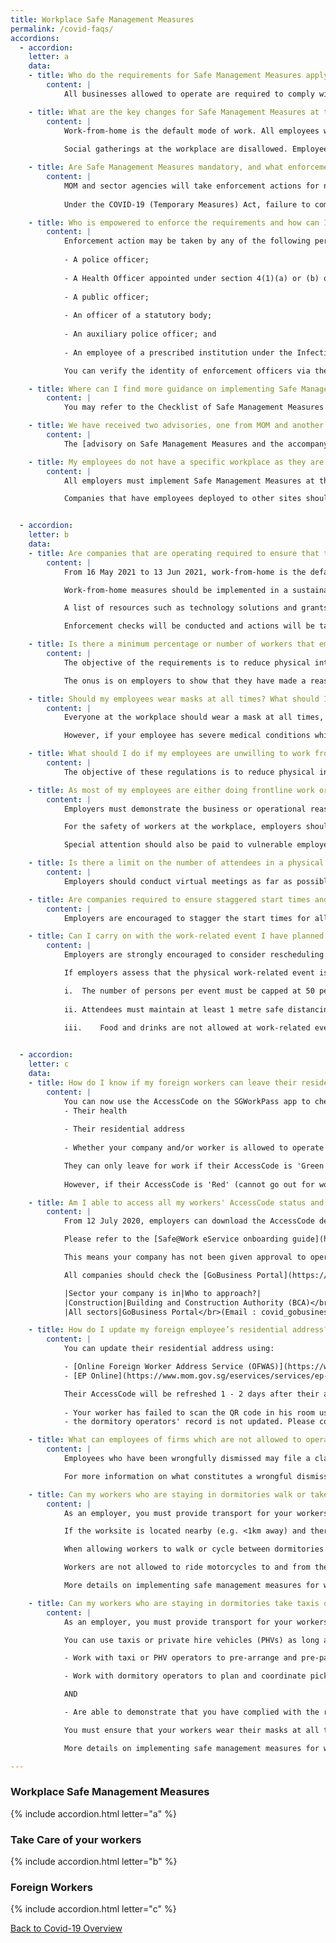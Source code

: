 ```yaml
---
title: Workplace Safe Management Measures
permalink: /covid-faqs/
accordions:
  - accordion:
    letter: a
    data:
    - title: Who do the requirements for Safe Management Measures apply to?
        content: |
            All businesses allowed to operate are required to comply with the Safe Management Measures (SMMs) for workplaces as well as the SMMs for their sector/activity. 

    - title: What are the key changes for Safe Management Measures at the workplace that will take effect from 16 May 2021 to 13 June 2021?
        content: |
            Work-from-home is the default mode of work. All employees whose functions can be performed remotely must work from home. Employers must provide the necessary facilities and direct their employees to work from home wherever possible. Employees who are unable to work from home, for reasons due to the nature of their work (e.g. their work can only be done with equipment that is confined to the workplace) can continue working on-site.
            
            Social gatherings at the workplace are disallowed. Employees should have their meal breaks at the workplace individually.

    - title: Are Safe Management Measures mandatory, and what enforcement actions will MOM take against businesses that do not implement it?
        content: |
            MOM and sector agencies will take enforcement actions for non-compliance of Safe Management Measures. For workplaces that severely lack Safe Management Measures, MOM will direct employers to stop operations at the workplace. Employers will have to take steps to ensure that Safe Management Measures are in place before operations can resume.
            
            Under the COVID-19 (Temporary Measures) Act, failure to comply with Safe Management Measures is punishable with a fine of up to $10,000 or imprisonment of up to 6 months, or both. Repeated non-compliance is punishable with a fine of up to $20,000 or imprisonment of up to 12 months, or both.

    - title: Who is empowered to enforce the requirements and how can I verify the identity of enforcement officers inspecting my workplace?
        content: |
            Enforcement action may be taken by any of the following persons under the COVID-19 (Temporary Measures) Act:
            
            - A police officer;
            
            - A Health Officer appointed under section 4(1)(a) or (b) of the Infectious Diseases Act;
            
            - A public officer;
            
            - An officer of a statutory body;
            
            - An auxiliary police officer; and
            
            - An employee of a prescribed institution under the Infectious Diseases Act.

            You can verify the identity of enforcement officers via their authority cards or their public service identification cards.

    - title: Where can I find more guidance on implementing Safe Management Measures in the workplace?
        content: |
            You may refer to the Checklist of Safe Management Measures at the Workplace for Resumption of Business Activities [here](https://www.mom.gov.sg/-/media/mom/documents/covid-19/annex-b-checklist-of-safe-management-measures.pdf){:target="_blank"}, for an overview of the requirements that must be fulfilled prior to resuming business activities at the workplace. For more information, please refer [here](https://www.mom.gov.sg/covid-19/frequently-asked-questions/safe-management-measures){:target="_blank"}.

    - title: We have received two advisories, one from MOM and another from the sector agency. Which one do we follow?  
        content: |
            The [advisory on Safe Management Measures and the accompanying checklist](https://www.mom.gov.sg/covid-19/requirements-for-safe-management-measures){:target="_blank"} issued by MOM are for workplaces in general. Where there may be sector-specific considerations, companies should also refer to the sector-specific advisories issued. All businesses are required to comply with the Safe Management Measures (SMMs) for workplaces issued by MOM as well as the SMMs for their sector/activity. 

    - title: My employees do not have a specific workplace as they are deployed to client’s site to provide goods and services. How can I implement Safe Management Measures?
        content: |
            All employers must implement Safe Management Measures at their workplaces for all employees and contractors. 

            Companies that have employees deployed to other sites should also ensure that their employees comply with the Safe Management Measures put in place at these sites. In fact, some of the Safe Management Measures can be implemented by employers regardless of where employees are deployed, such as health monitoring.   


  - accordion:
    letter: b
    data:
    - title: Are companies that are operating required to ensure that their employees work from home?
        content: |
            From 16 May 2021 to 13 Jun 2021, work-from-home is the default mode of work and employers must provide the necessary facilities and direct their employees to work from home wherever possible.

            Work-from-home measures should be implemented in a sustainable manner that enables employees to maintain work-life harmony while continuing to meet business needs. The [tripartite advisory on mental well-being at workplaces](https://www.mom.gov.sg/covid-19/tripartite-advisory-on-mental-well-being-at-workplaces){:target="_blank"} sets out practical guidance on measures that employers can adopt to support their employees’ mental well-being. 

            A list of resources such as technology solutions and grants available to assist companies is available [here](https://www.mom.gov.sg/-/media/mom/documents/covid-19/annex-a-resources-to-assist-companies.pdf){:target="_blank"}.

            Enforcement checks will be conducted and actions will be taken against businesses for non-compliance. 

    - title: Is there a minimum percentage or number of workers that employers must place on work-from-home arrangements?
        content: |
            The objective of the requirements is to reduce physical interactions in the workplace in order to minimise spread of COVID-19. Employers should focus on providing the facilities necessary and directing every worker to work from home, as far as reasonably practicable. The proportion of employees that can do so will vary in different workplaces and sectors due to differing operational requirements. 

            The onus is on employers to show that they have made a reasonable effort to facilitate working from home, including reviewing and transforming business processes through technology to support remote working e.g. e-payment, e-invoicing, e-signatures. 

    - title: Should my employees wear masks at all times? What should I do if my employee has a medical condition?
        content: |
            Everyone at the workplace should wear a mask at all times, except when eating, drinking, consuming medication or engaging in strenuous physical exercise. 

            However, if your employee has severe medical conditions which do not make it possible to wear a mask, they can wear a face shield in lieu of a mask. 

    - title: What should I do if my employees are unwilling to work from home because their home is not conducive for work?
        content: |
            The objective of these regulations is to reduce physical interactions in order to prevent spread of COVID-19. Employers can consider different ways to implement working arrangements that comply with the Safe Management Measures for the workplace, while taking business and employee preferences into account.

    - title: As most of my employees are either doing frontline work or fieldwork operations, it is not feasible for me to rearrange the work such that they can work-from-home. Will I be penalised for not providing such work arrangements?
        content: |
            Employers must demonstrate the business or operational reasons why the workers working at the workplace are unable to work-from-home despite review and redesign of work processes. Inspectors will assess the efforts put in by companies to implement work-from-home arrangements based on the practicality of whether the workers can work-from-home given the nature of the job.

            For the safety of workers at the workplace, employers should put in place other Safe Management Measures at the workplace (e.g. ensuring safe distancing, ensuring use of SafeEntry, etc.) to provide a safe working environment and minimize risk of further outbreaks. 

            Special attention should also be paid to vulnerable employees (e.g. persons who are aged 60 and above, and patients who are immunocompromised or have concurrent medical conditions) to enable them to work-from-home. Employers are encouraged to enable these employees to work-from-home, allow them to travel to/from work at off-peak timings, temporarily redeploy them to another role within the company, or take other appropriate measures to reduce their exposure to infection risk.

    - title: Is there a limit on the number of attendees in a physical meeting?
        content: |
            Employers should conduct virtual meetings as far as possible. Where physical meetings are assessed to be necessary, they are subject to a cap of 50 physical attendees and there must be 1m safe distancing between all individuals. Attendees must be masked.

    - title: Are companies required to ensure staggered start times and implement flexible workplace hours for employees at the workplace?
        content: |
            Employers are encouraged to stagger the start times for all employees who are unable to work from home (due to the nature of their work, or their work can only be done with equipment that is confined to the workplace) such that at least half of all employees arrive at the workplace at or after 10am, as far as possible. This would enable more employees to avoid peak-hour travel, especially if employees require the use of public transport. Timings of lunch and other breaks should also be staggered accordingly.

    - title: Can I carry on with the work-related event I have planned between 16 May and 13 June, given the tighter measures that were announced for this period? 
        content: |
            Employers are strongly encouraged to consider rescheduling or convert to virtual those work-related events that are not critical, in view of the recent trends in community transmission of COVID-19. 

            If employers assess that the physical work-related event is critical, they may proceed with strict implementation of SMM.  

            i.	The number of persons per event must be capped at 50 persons to limit the risk of exposure to infection.
            
            ii.	Attendees must maintain at least 1 metre safe distancing between individual attendees, as per the requirement at the workplace.
            
            iii.	Food and drinks are not allowed at work-related events.


  - accordion:
    letter: c
    data:
    - title: How do I know if my foreign workers can leave their residence for work?
        content: |
            You can now use the AccessCode on the SGWorkPass app to check if your foreign employees can leave their residence (dormitory or non-dormitory housing) for work. The status of your employees' AccessCode takes into account 3 broad parameters:
            - Their health
            
            - Their residential address
            
            - Whether your company and/or worker is allowed to operate

            They can only leave for work if their AccessCode is 'Green' (can go out for work).
            
            However, if their AccessCode is 'Red' (cannot go out for work), they are not allowed to leave for work.

    - title: Am I able to access all my workers' AccessCode status and details, instead of checking individually using the SGWorkPass?
        content: |
            From 12 July 2020, employers can download the AccessCode details of their workers from a new [Safe@Work eService](https://www.mom.gov.sg/eservices/services/safe-work){:target="_blank"}. For a start, AccessCode statuses of workers who hold a Work Permit or S Pass will be available. 

            Please refer to the [Safe@Work eService onboarding guide](https://www.mom.gov.sg/-/media/mom/documents/safety-health/user-guides/safe-work/user-guide-safe-work.pdf?la=en&hash=58E40C481AF9D908461569E56A92AD6D){:target="_blank"} for more information.

            This means your company has not been given approval to operate, and/or your workers are not allowed to start work.

            All companies should check the [GoBusiness Portal](https://www.gobusiness.gov.sg/covid/){:target="_blank"} to find out if they are allowed to operate. Please approach your respective lead agencies for assistance:

            |Sector your company is in|Who to approach?|
            |Construction|Building and Construction Authority (BCA)</br>If your worker's AccessCode details show 'No approval to start work', it could be because:</br>•	Your company has not submitted project or workers to BCA for approval</br>•	Your company has obtained BCA's approval, but:</br>•	Your project did not include the worker in the submission for approval</br>•	There is missing/wrong worker's information in the submission (e.g. wrong FIN/UEN or FIN entered is not under the employment of the UEN entered)</br>For the above scenario, please submit/resubmit an application for construction/supply works at BCA's website. Please refer to the links below the application process:</br>[English version](https://file.go.gov.sg/bca-restart-navigator.pdf){:target="_blank"}</br>[Chinese version](https://file.go.gov.sg/bca-restart-navigator-chi.pdf){:target="_blank"}</br>If none of the above reasons apply to you, please contact BCA at bca_safeworkforce@bca.gov.sg for assistance.|
            |All sectors|GoBusiness Portal</br>(Email : covid_gobusiness@mti.gov.sg)|

    - title: How do I update my foreign employee’s residential address?
        content: |
            You can update their residential address using: 

            - [Online Foreign Worker Address Service (OFWAS)](https://www.mom.gov.sg/eservices/services/ofwas){:target="_blank"} for Work Permit holders
            - [EP Online](https://www.mom.gov.sg/eservices/services/ep-online){:target="_blank"} for Employment Pass and S Pass holders 

            Their AccessCode will be refreshed 1 - 2 days after their addresses are updated in OFWAS or EP Online. If their AccessCode is not refreshed, it may mean:
            
            - Your worker has failed to scan the QR code in his room using the FWMOMCare App; or
            - the dormitory operators' record is not updated. Please contact the dormitory operator to rectify this.

    - title: What can employees of firms which are not allowed to operate do, if they are told to leave the company due to refusal to report to work?  
        content: |
            Employees who have been wrongfully dismissed may file a claim against the wrongful dismissal or make a phone advisory appointment with the Tripartite Alliance for Dispute Management (TADM) at [https://www.tal.sg/tadm/eServices](https://www.tal.sg/tadm/eServices){:target="_blank"}. 

            For more information on what constitutes a wrongful dismissal, please refer to the [Tripartite Guidelines on Wrongful Dismissal](https://www.mom.gov.sg/employment-practices/termination-of-employment/unfair-dismissal#what-is-a-wrongful-dismissal){:target="_blank"}. 

    - title: Can my workers who are staying in dormitories walk or take their own personal transport (e.g. bicycle, motorcycles) to and from their worksites?
        content: |
            As an employer, you must provide transport for your workers to and from their worksites.

            If the worksite is located nearby (e.g. <1km away) and there are no community areas en-route, you can allow your worker to walk or cycle.

            When allowing workers to walk or cycle between dormitories and worksites, you must demonstrate that you have complied with the relevant safe management measures upon request by enforcement officers. You must ensure that your workers wear their masks at all times, and that they only travel to and from their worksites with no stops in between.

            Workers are not allowed to ride motorcycles to and from their worksites under any circumstances.

            More details on implementing safe management measures for workers on employer-provided transportation can be found [here](https://www.mom.gov.sg/covid-19/advisory-on-safe-management-measures-for-workers-on-transportation){:target="_blank"}.

    - title: Can my workers who are staying in dormitories take taxis or private hire vehicles (e.g. Grab, GoJek) to and from their worksites?
        content: |
            As an employer, you must provide transport for your workers to and from their worksites.

            You can use taxis or private hire vehicles (PHVs) as long as you:

            - Work with taxi or PHV operators to pre-arrange and pre-pay for such vehicles to ferry the workers to ensure availability of vehicles and reduce physical interactions between drivers and workers.

            - Work with dormitory operators to plan and coordinate pick-up times so as to reduce congestion.

            AND

            - Are able to demonstrate that you have complied with the relevant safe management measures upon request.

            You must ensure that your workers wear their masks at all times, check in using SafeEntry, and that they go directly to and from their worksites with no stops in between.

            More details on implementing safe management measures for workers on employer-provided transportation can be found [here](https://www.mom.gov.sg/covid-19/advisory-on-safe-management-measures-for-workers-on-transportation){:target="_blank"}.

---
```


### Workplace Safe Management Measures

{% include accordion.html letter="a" %}

### Take Care of your workers

{% include accordion.html letter="b" %}

### Foreign Workers 

{% include accordion.html letter="c" %}

[Back to Covid-19 Overview](/covid/)
